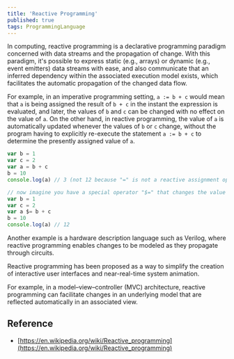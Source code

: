 ```yaml
---
title: 'Reactive Programming'
published: true
tags: ProgrammingLanguage
---
```


In computing, reactive programming is a declarative programming paradigm
concerned with data streams and the propagation of change. With this paradigm,
it's possible to express static (e.g., arrays) or dynamic (e.g., event
emitters) data streams with ease, and also communicate that an inferred
dependency within the associated execution model exists, which facilitates the
automatic propagation of the changed data flow.

For example, in an imperative programming setting, `a := b + c` would mean that
`a` is being assigned the result of `b + c` in the instant the expression is
evaluated, and later, the values of `b` and `c` can be changed with no effect on
the value of `a`. On the other hand, in reactive programming, the value of `a` is
automatically updated whenever the values of `b` or `c` change, without the
program having to explicitly re-execute the statement `a := b + c` to determine
the presently assigned value of `a`.

```javascript
var b = 1
var c = 2
var a = b + c
b = 10
console.log(a) // 3 (not 12 because "=" is not a reactive assignment operator)

// now imagine you have a special operator "$=" that changes the value of a variable (executes code on the right side of the operator and assigns result to left side variable) not only when explicitly initialized, but also when referenced variables (on the right side of the operator) are changed
var b = 1
var c = 2
var a $= b + c
b = 10
console.log(a) // 12
```

Another example is a hardware description language such as Verilog, where
reactive programming enables changes to be modeled as they propagate through
circuits.

Reactive programming has been proposed as a way to simplify the creation of
interactive user interfaces and near-real-time system animation.

For example, in a model–view–controller (MVC) architecture, reactive
programming can facilitate changes in an underlying model that are reflected
automatically in an associated view.

## Reference

- [https://en.wikipedia.org/wiki/Reactive_programming](https://en.wikipedia.org/wiki/Reactive_programming)